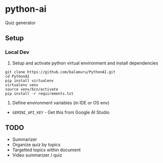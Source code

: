 # python-ai
Quiz generator

## Setup
### Local Dev
1. Setup and activate python virtual environment and install dependencies
```
git clone https://github.com/balamuru/PythonAI.git
cd PythonAI
pip install virtualenv
virtualenv venv
source venv/bin/activate
pip install -r requirements.txt
```
1. Define environment variables (in IDE or OS env)
* `GEMINI_API_KEY`  - Get this from Google AI Studio




## TODO
* Summarizer
* Organize quiz by topics
* Targetted topics within document
* Video summarizer / quiz